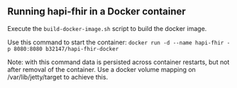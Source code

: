 ## Running hapi-fhir in a Docker container

Execute the `build-docker-image.sh` script to build the docker image. 

Use this command to start the container: 
  `docker run -d --name hapi-fhir -p 8080:8080 b32147/hapi-fhir-docker`

Note: with this command data is persisted across container restarts, but not after removal of the container. Use a docker volume mapping on /var/lib/jetty/target to achieve this.
